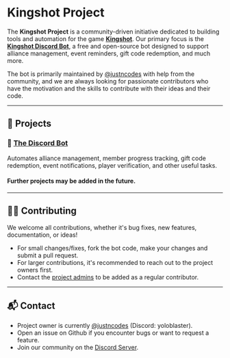 # Kingshot Project

The **Kingshot Project** is a community-driven initiative dedicated to building tools and automation for the game [**Kingshot**](https://www.centurygames.com/games/kingshot/). Our primary focus is the [**Kingshot Discord Bot**](https://github.com/kingshot-project/bot), a free and open-source bot designed to support alliance management, event reminders, gift code redemption, and much more.

The bot is primarily maintained by [@justncodes](https://github.com/justncodes) with help from the community, and we are always looking for passionate contributors who have the motivation and the skills to contribute with their ideas and their code.

---

## 🌟 Projects

### 🤖 [**The Discord Bot**](https://github.com/kingshot-project/bot)  
 Automates alliance management, member progress tracking, gift code redemption, event notifications, player verification, and other useful tasks.
 
#### Further projects may be added in the future.

---

## 🧑‍💻 Contributing

We welcome all contributions, whether it's bug fixes, new features, documentation, or ideas!

- For small changes/fixes, fork the bot code, make your changes and submit a pull request.
- For larger contributions, it's recommended to reach out to the project owners first.
- Contact the [project admins](https://github.com/orgs/kingshot-project/people) to be added as a regular contributor.

---

## 📬 Contact

- Project owner is currently [@justncodes](https://github.com/justncodes) (Discord: yoloblaster).
- Open an issue on Github if you encounter bugs or want to request a feature.
- Join our community on the [Discord Server](https://discord.gg/h8w6N6my4a).
